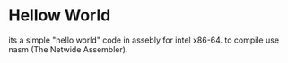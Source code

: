 # Hellow World

its a simple "hello world" code in assebly for intel x86-64.
to compile use nasm (The Netwide Assembler).
